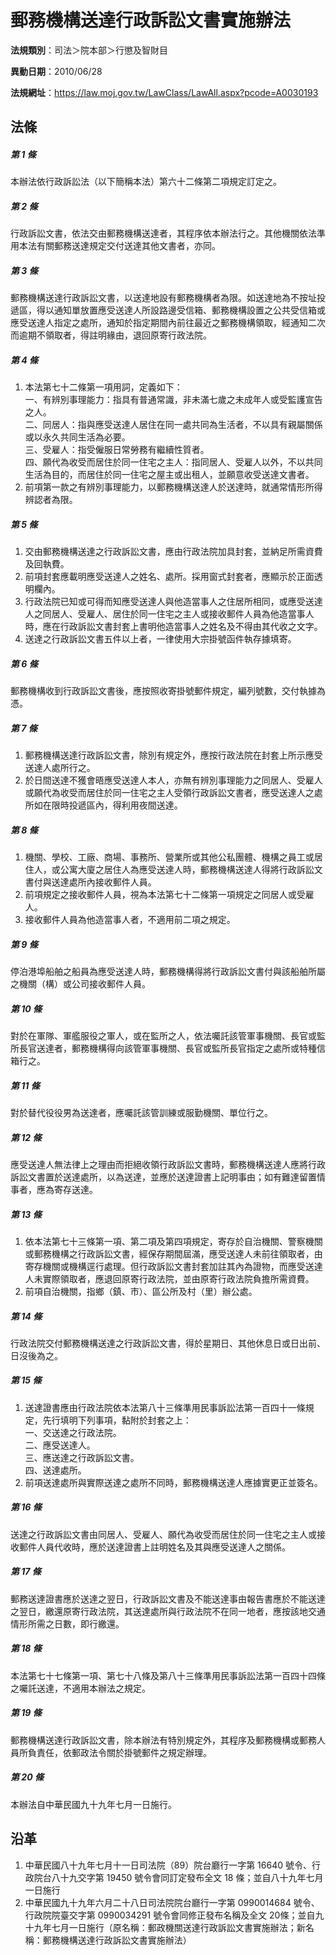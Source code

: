 # 郵務機構送達行政訴訟文書實施辦法



**法規類別**：司法＞院本部＞行懲及智財目

**異動日期**：2010/06/28  

**法規網址**：https://law.moj.gov.tw/LawClass/LawAll.aspx?pcode=A0030193



## 法條
##### 第 1 條
本辦法依行政訴訟法（以下簡稱本法）第六十二條第二項規定訂定之。

##### 第 2 條
行政訴訟文書，依法交由郵務機構送達者，其程序依本辦法行之。其他機關依法準用本法有關郵務送達規定交付送達其他文書者，亦同。

##### 第 3 條
郵務機構送達行政訴訟文書，以送達地設有郵務機構者為限。如送達地為不按址投遞區，得以通知單放置應受送達人所設路邊受信箱、郵務機構設置之公共受信箱或應受送達人指定之處所，通知於指定期間內前往最近之郵務機構領取，經通知二次而逾期不領取者，得註明緣由，退回原寄行政法院。

##### 第 4 條
1. 本法第七十二條第一項用詞，定義如下：  
一、有辨別事理能力：指具有普通常識，非未滿七歲之未成年人或受監護宣告之人。  
二、同居人：指與應受送達人居住在同一處共同為生活者，不以具有親屬關係或以永久共同生活為必要。  
三、受雇人：指受僱服日常勞務有繼續性質者。  
四、願代為收受而居住於同一住宅之主人：指同居人、受雇人以外，不以共同生活為目的，而居住於同一住宅之屋主或出租人，並願意收受送達文書者。
1. 前項第一款之有辨別事理能力，以郵務機構送達人於送達時，就通常情形所得辨認者為限。

##### 第 5 條
1. 交由郵務機構送達之行政訴訟文書，應由行政法院加具封套，並納足所需資費及回執費。
1. 前項封套應載明應受送達人之姓名、處所。採用窗式封套者，應顯示於正面透明欄內。
1. 行政法院已知或可得而知應受送達人與他造當事人之住居所相同，或應受送達人之同居人、受雇人、居住於同一住宅之主人或接收郵件人員為他造當事人時，應在行政訴訟文書封套上書明他造當事人之姓名及不得由其代收之文字。
1. 送達之行政訴訟文書五件以上者，一律使用大宗掛號函件執存據填寄。

##### 第 6 條
郵務機構收到行政訴訟文書後，應按照收寄掛號郵件規定，編列號數，交付執據為憑。

##### 第 7 條
1. 郵務機構送達行政訴訟文書，除別有規定外，應按行政法院在封套上所示應受送達人處所行之。
1. 於日間送達不獲會晤應受送達人本人，亦無有辨別事理能力之同居人、受雇人或願代為收受而居住於同一住宅之主人受領行政訴訟文書者，應受送達人之處所如在限時投遞區內，得利用夜間送達。

##### 第 8 條
1. 機關、學校、工廠、商場、事務所、營業所或其他公私團體、機構之員工或居住人，或公寓大廈之居住人為應受送達人時，郵務機構送達人得將行政訴訟文書付與送達處所內接收郵件人員。
1. 前項規定之接收郵件人員，視為本法第七十二條第一項規定之同居人或受雇人。
1. 接收郵件人員為他造當事人者，不適用前二項之規定。

##### 第 9 條
停泊港埠船舶之船員為應受送達人時，郵務機構得將行政訴訟文書付與該船舶所屬之機關（構）或公司接收郵件人員。

##### 第 10 條
對於在軍隊、軍艦服役之軍人，或在監所之人，依法囑託該管軍事機關、長官或監所長官送達者，郵務機構得向該管軍事機關、長官或監所長官指定之處所或特種信箱行之。

##### 第 11 條
對於替代役役男為送達者，應囑託該管訓練或服勤機關、單位行之。

##### 第 12 條
應受送達人無法律上之理由而拒絕收領行政訴訟文書時，郵務機構送達人應將行政訴訟文書置於送達處所，以為送達，並應於送達證書上記明事由；如有難達留置情事者，應為寄存送達。

##### 第 13 條
1. 依本法第七十三條第一項、第二項及第四項規定，寄存於自治機關、警察機關或郵務機構之行政訴訟文書，經保存期間屆滿，應受送達人未前往領取者，由寄存機關或機構逕行處理。但行政訴訟文書封套加註其內為證物，而應受送達人未實際領取者，應退回原寄行政法院，並由原寄行政法院負擔所需資費。
1. 前項自治機關，指鄉（鎮、市）、區公所及村（里）辦公處。

##### 第 14 條
行政法院交付郵務機構送達之行政訴訟文書，得於星期日、其他休息日或日出前、日沒後為之。

##### 第 15 條
1. 送達證書應由行政法院依本法第八十三條準用民事訴訟法第一百四十一條規定，先行填明下列事項，黏附於封套之上：  
一、交送達之行政法院。  
二、應受送達人。  
三、應送達之行政訴訟文書。  
四、送達處所。
1. 前項送達處所與實際送達之處所不同時，郵務機構送達人應據實更正並簽名。

##### 第 16 條
送達之行政訴訟文書由同居人、受雇人、願代為收受而居住於同一住宅之主人或接收郵件人員代收時，應於送達證書上註明姓名及其與應受送達人之關係。

##### 第 17 條
郵務送達證書應於送達之翌日，行政訴訟文書及不能送達事由報告書應於不能送達之翌日，繳還原寄行政法院，其送達處所與行政法院不在同一地者，應按該地交通情形所需之日數，即行繳還。

##### 第 18 條
本法第七十七條第一項、第七十八條及第八十三條準用民事訴訟法第一百四十四條之囑託送達，不適用本辦法之規定。

##### 第 19 條
郵務機構送達行政訴訟文書，除本辦法有特別規定外，其程序及郵務機構或郵務人員所負責任，依郵政法令關於掛號郵件之規定辦理。

##### 第 20 條
本辦法自中華民國九十九年七月一日施行。

## 沿革
1. 中華民國八十九年七月十一日司法院（89）院台廳行一字第 16640  號令、行政院台八十九交字第 19450  號令會同訂定發布全文 18 條；並自八十九年七月一日施行
1. 中華民國九十九年六月二十八日司法院院台廳行一字第 0990014684 號令、行政院院臺交字第 0990034291 號令會同修正發布名稱及全文 20條；並自九十九年七月一日施行（原名稱：郵政機關送達行政訴訟文書實施辦法；新名稱：郵務機構送達行政訴訟文書實施辦法）
